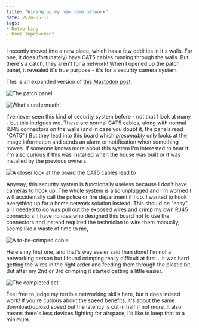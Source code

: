 ```yaml
---
title: "Wiring up my new home network"
date: 2024-05-11
tags:
- Networking
- Home Improvement
---
```


I recently moved into a new place, which has a few oddities in it's walls. For one, it does (fortunately) have CAT5 cables running through the walls. But there's a catch, they aren't for a network! When I opened up the patch panel, it revealed it's true purpose - it's for a security camera system.

This is an expanded version of [this Mastodon post](https://mastodon.art/@redstrate/112402572697844790).

![The patch panel](panel.webp)

![What's underneath!](patch.webp)

I've never seen this kind of security system before - not that I look at many - but this intrigues me. These are normal CAT5 cables, along with normal RJ45 connectors on the walls (and in case you doubt it, the panels read "CAT5".) But they lead into this board which _presumably_ only looks at the image information and sends an alarm or notification when something moves. If someone knows more about this system I'm interested to hear it. I'm also curious if this was installed when the house was built or it was installed by the previous owners.

![A closer look at the board the CAT5 cables lead to](board.webp)

Anyway, this security system is functionally useless because I don't have cameras to hook up. The whole system is also unplugged and I'm worried I will accidentally call the police or fire department if I do. I wanted to hook everything up for a home network solution instead.  This should be "easy", all I needed to do was pull out the exposed wires and crimp my own RJ45 connectors. I have no idea who designed this board not to use the connectors and instead required the technician to wire them manually, seems like a waste of time to me,

![A to-be-crimped cable](crimp.webp)

Here's my first one, and that's way easier said than done! I'm not a networking person but I found crimping really difficult at first... it was hard getting the wires in the right order and feeding them through the plastic bit. But after my 2nd or 3rd crimping it started getting a little easier.

![The completed set](completed.webp)

Feel free to judge my terrible networking skills here, but it does indeed work! If you're curious about the speed benefits, it's about the same download/upload speed but the latency is cut in half if not more. It also means there's less devices fighting for airspace, I'd like to keep that to a minimum.
